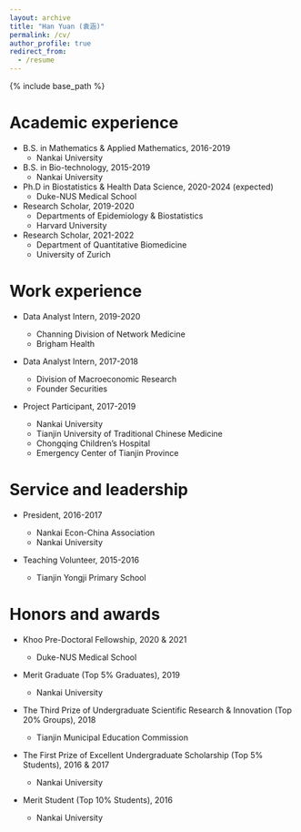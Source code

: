 ```yaml
---
layout: archive
title: "Han Yuan (袁涵)"
permalink: /cv/
author_profile: true
redirect_from:
  - /resume
---
```


{% include base_path %}

Academic experience
======
* B.S. in Mathematics & Applied Mathematics, 2016-2019
  * Nankai University
* B.S. in Bio-technology, 2015-2019
  * Nankai University
* Ph.D in Biostatistics & Health Data Science, 2020-2024 (expected)
  * Duke-NUS Medical School
* Research Scholar, 2019-2020
  * Departments of Epidemiology & Biostatistics
  * Harvard University
* Research Scholar, 2021-2022
  * Department of Quantitative Biomedicine
  * University of Zurich


Work experience
======
* Data Analyst Intern, 2019-2020
  * Channing Division of Network Medicine
  * Brigham Health

* Data Analyst Intern, 2017-2018
  * Division of Macroeconomic Research
  * Founder Securities

* Project Participant, 2017-2019
  * Nankai University
  * Tianjin University of Traditional Chinese Medicine
  * Chongqing Children’s Hospital
  * Emergency Center of Tianjin Province

Service and leadership
======
* President, 2016-2017
  * Nankai Econ-China Association
  * Nankai University

* Teaching Volunteer, 2015-2016
  * Tianjin Yongji Primary School

Honors and awards
======
* Khoo Pre-Doctoral Fellowship, 2020 & 2021
  * Duke-NUS Medical School

* Merit Graduate (Top 5% Graduates), 2019
  * Nankai University

* The Third Prize of Undergraduate Scientific Research & Innovation (Top 20% Groups), 2018
  * Tianjin Municipal Education Commission

* The First Prize of Excellent Undergraduate Scholarship (Top 5% Students), 2016 & 2017
  * Nankai University

* Merit Student (Top 10% Students), 2016
  * Nankai University